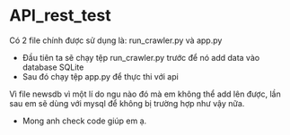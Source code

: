 # API_rest_test
Có 2 file chính được sử dụng là: run_crawler.py và app.py
* Đầu tiên ta sẽ chạy tệp run_crawler.py trước để nó add data vào database SQLite
* Sau đó chạy tệp app.py để thực thi với api

Vì file newsdb vì một lí do ngu nào đó mà em không thể add lên được, lần sau em sẽ dùng với mysql để không bị trường hợp như vậy nữa.
* Mong anh check code giúp em ạ. 
